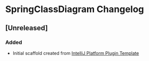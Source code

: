<!-- Keep a Changelog guide -> https://keepachangelog.com -->

# SpringClassDiagram Changelog

## [Unreleased]
### Added
- Initial scaffold created from [IntelliJ Platform Plugin Template](https://github.com/JetBrains/intellij-platform-plugin-template)
